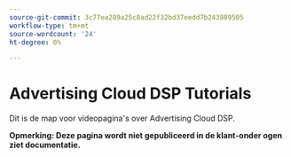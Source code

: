 ```yaml
---
source-git-commit: 3c77ea289a25c8ad22f32bd37eedd7b243809505
workflow-type: tm+mt
source-wordcount: '24'
ht-degree: 0%

---
```

# Advertising Cloud DSP Tutorials

Dit is de map voor videopagina&#39;s over Advertising Cloud DSP.

**Opmerking: Deze pagina wordt niet gepubliceerd in de klant-onder ogen ziet documentatie.**
